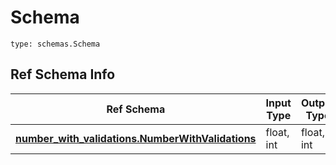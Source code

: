 # Schema
```
type: schemas.Schema
```

## Ref Schema Info
Ref Schema | Input Type | Output Type
---------- | ---------- | -----------
[**number_with_validations.NumberWithValidations**](../../../../../../components/schema/number_with_validations.md) | float, int | float, int

